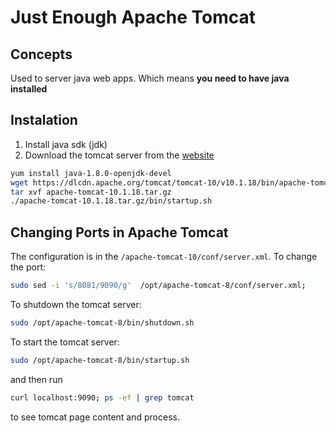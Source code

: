 # Just Enough Apache Tomcat

## Concepts

Used to server java web apps. Which means **you need to
have java installed**

## Instalation

1. Install java sdk (jdk)
2. Download the tomcat server from the [website](https://tomcat.apache.org/download-10.cgi)

```bash
yum install java-1.8.0-openjdk-devel
wget https://dlcdn.apache.org/tomcat/tomcat-10/v10.1.18/bin/apache-tomcat-10.1.18.tar.gz
tar xvf apache-tomcat-10.1.18.tar.gz
./apache-tomcat-10.1.18.tar.gz/bin/startup.sh
```

## Changing Ports in Apache Tomcat

The configuration is in the `/apache-tomcat-10/conf/server.xml`. To change the port:

```bash
sudo sed -i 's/8081/9090/g'  /opt/apache-tomcat-8/conf/server.xml;
```

To shutdown the tomcat server:

```bash
sudo /opt/apache-tomcat-8/bin/shutdown.sh
```

To start the tomcat server:

```bash
sudo /opt/apache-tomcat-8/bin/startup.sh
```

and then run

```bash
curl localhost:9090; ps -ef | grep tomcat
```

to see tomcat page content and process.
